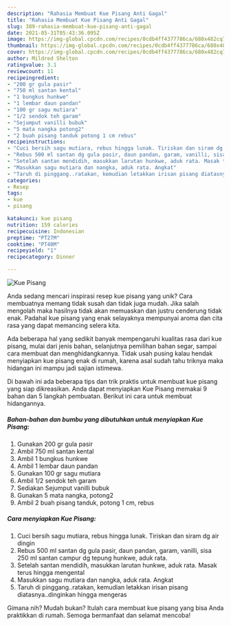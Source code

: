 ```yaml
---
description: "Rahasia Membuat Kue Pisang Anti Gagal"
title: "Rahasia Membuat Kue Pisang Anti Gagal"
slug: 389-rahasia-membuat-kue-pisang-anti-gagal
date: 2021-05-31T05:43:36.095Z
image: https://img-global.cpcdn.com/recipes/0cdb4ff4377786ca/680x482cq70/kue-pisang-foto-resep-utama.jpg
thumbnail: https://img-global.cpcdn.com/recipes/0cdb4ff4377786ca/680x482cq70/kue-pisang-foto-resep-utama.jpg
cover: https://img-global.cpcdn.com/recipes/0cdb4ff4377786ca/680x482cq70/kue-pisang-foto-resep-utama.jpg
author: Mildred Shelton
ratingvalue: 3.1
reviewcount: 11
recipeingredient:
- "200 gr gula pasir"
- "750 ml santan kental"
- "1 bungkus hunkwe"
- "1 lembar daun pandan"
- "100 gr sagu mutiara"
- "1/2 sendok teh garam"
- "Sejumput vanilli bubuk"
- "5 mata nangka potong2"
- "2 buah pisang tanduk potong 1 cm rebus"
recipeinstructions:
- "Cuci bersih sagu mutiara, rebus hingga lunak. Tiriskan dan siram dg air dingin"
- "Rebus 500 ml santan dg gula pasir, daun pandan, garam, vanilli, sisa 250 ml santan campur dg tepung hunkwe, aduk rata."
- "Setelah santan mendidih, masukkan larutan hunkwe, aduk rata. Masak terus hingga mengental"
- "Masukkan sagu mutiara dan nangka, aduk rata. Angkat"
- "Taruh di pinggang..ratakan, kemudian letakkan irisan pisang diatasnya..dinginkan hingga mengeras"
categories:
- Resep
tags:
- kue
- pisang

katakunci: kue pisang 
nutrition: 159 calories
recipecuisine: Indonesian
preptime: "PT27M"
cooktime: "PT40M"
recipeyield: "1"
recipecategory: Dinner

---
```



![Kue Pisang](https://img-global.cpcdn.com/recipes/0cdb4ff4377786ca/680x482cq70/kue-pisang-foto-resep-utama.jpg)

Anda sedang mencari inspirasi resep kue pisang yang unik? Cara membuatnya memang tidak susah dan tidak juga mudah. Jika salah mengolah maka hasilnya tidak akan memuaskan dan justru cenderung tidak enak. Padahal kue pisang yang enak selayaknya mempunyai aroma dan cita rasa yang dapat memancing selera kita.

Ada beberapa hal yang sedikit banyak mempengaruhi kualitas rasa dari kue pisang, mulai dari jenis bahan, selanjutnya pemilihan bahan segar, sampai cara membuat dan menghidangkannya. Tidak usah pusing kalau hendak menyiapkan kue pisang enak di rumah, karena asal sudah tahu triknya maka hidangan ini mampu jadi sajian istimewa.




Di bawah ini ada beberapa tips dan trik praktis untuk membuat kue pisang yang siap dikreasikan. Anda dapat menyiapkan Kue Pisang memakai 9 bahan dan 5 langkah pembuatan. Berikut ini cara untuk membuat hidangannya.

<!--inarticleads1-->

##### Bahan-bahan dan bumbu yang dibutuhkan untuk menyiapkan Kue Pisang:

1. Gunakan 200 gr gula pasir
1. Ambil 750 ml santan kental
1. Ambil 1 bungkus hunkwe
1. Ambil 1 lembar daun pandan
1. Gunakan 100 gr sagu mutiara
1. Ambil 1/2 sendok teh garam
1. Sediakan Sejumput vanilli bubuk
1. Gunakan 5 mata nangka, potong2
1. Ambil 2 buah pisang tanduk, potong 1 cm, rebus




<!--inarticleads2-->

##### Cara menyiapkan Kue Pisang:

1. Cuci bersih sagu mutiara, rebus hingga lunak. Tiriskan dan siram dg air dingin
1. Rebus 500 ml santan dg gula pasir, daun pandan, garam, vanilli, sisa 250 ml santan campur dg tepung hunkwe, aduk rata.
1. Setelah santan mendidih, masukkan larutan hunkwe, aduk rata. Masak terus hingga mengental
1. Masukkan sagu mutiara dan nangka, aduk rata. Angkat
1. Taruh di pinggang..ratakan, kemudian letakkan irisan pisang diatasnya..dinginkan hingga mengeras




Gimana nih? Mudah bukan? Itulah cara membuat kue pisang yang bisa Anda praktikkan di rumah. Semoga bermanfaat dan selamat mencoba!
